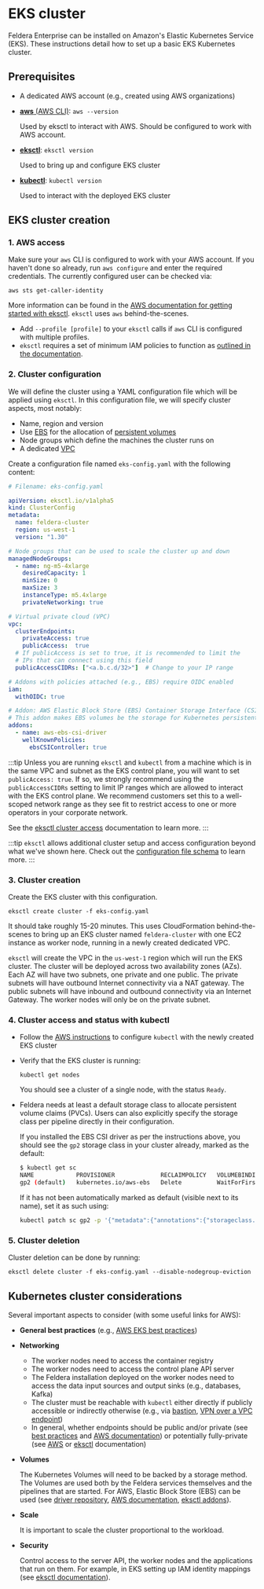 # EKS cluster

Feldera Enterprise can be installed on Amazon's Elastic Kubernetes Service (EKS).
These instructions detail how to set up a basic EKS Kubernetes cluster.

## Prerequisites

* A dedicated AWS account (e.g., created using AWS organizations)

* [**aws** (AWS CLI)](https://aws.amazon.com/cli/): `aws --version`

  Used by eksctl to interact with AWS. Should be configured to work with AWS account.

* [**eksctl**](https://github.com/weaveworks/eksctl): `eksctl version`

  Used to bring up and configure EKS cluster

* [**kubectl**](https://kubernetes.io/docs/tasks/tools/install-kubectl-linux/): `kubectl version`

  Used to interact with the deployed EKS cluster

## EKS cluster creation

### 1. AWS access

Make sure your `aws` CLI is configured to work with your AWS account.
If you haven't done so already, run `aws configure` and enter the required credentials.
The currently configured user can be checked via:
```
aws sts get-caller-identity
```
More information can be found in the [AWS documentation for getting started with eksctl](https://docs.aws.amazon.com/eks/latest/userguide/getting-started-eksctl.html).
`eksctl` uses `aws` behind-the-scenes.
- Add `--profile [profile]` to your `eksctl` calls if `aws` CLI is configured with
  multiple profiles.
- `eksctl` requires a set of minimum IAM policies to function as
  [outlined in the documentation](https://eksctl.io/usage/minimum-iam-policies/).

### 2. Cluster configuration

We will define the cluster using a YAML configuration file which will be applied
using `eksctl`. In this configuration file, we will specify cluster aspects, most notably:
* Name, region and version
* Use [EBS](https://aws.amazon.com/ebs/) for the allocation of
  [persistent volumes](https://kubernetes.io/docs/concepts/storage/persistent-volumes/)
* Node groups which define the machines the cluster runs on
* A dedicated [VPC](https://docs.aws.amazon.com/vpc/latest/userguide/what-is-amazon-vpc.html)

Create a configuration file named `eks-config.yaml` with the following content:

```yaml
# Filename: eks-config.yaml

apiVersion: eksctl.io/v1alpha5
kind: ClusterConfig
metadata:
  name: feldera-cluster
  region: us-west-1
  version: "1.30"

# Node groups that can be used to scale the cluster up and down
managedNodeGroups:
  - name: ng-m5-4xlarge
    desiredCapacity: 1
    minSize: 0
    maxSize: 3
    instanceType: m5.4xlarge
    privateNetworking: true

# Virtual private cloud (VPC)
vpc:
  clusterEndpoints:
    privateAccess: true
    publicAccess:  true
  # If publicAccess is set to true, it is recommended to limit the
  # IPs that can connect using this field
  publicAccessCIDRs: ["<a.b.c.d/32>"]  # Change to your IP range

# Addons with policies attached (e.g., EBS) require OIDC enabled
iam:
  withOIDC: true

# Addon: AWS Elastic Block Store (EBS) Container Storage Interface (CSI) driver.
# This addon makes EBS volumes be the storage for Kubernetes persistent volumes.
addons:
  - name: aws-ebs-csi-driver
    wellKnownPolicies:
      ebsCSIController: true
```

:::tip
Unless you are running `eksctl` and `kubectl` from a machine which is in the
same VPC and subnet as the EKS control plane, you will want to set
`publicAccess: true`. If so, we strongly recommend using the
`publicAccessCIDRs` setting to limit IP ranges which are allowed to interact
with the EKS control plane. We recommend customers set this to a well-scoped
network range as they see fit to restrict access to one or more operators in your
corporate network.

See the [eksctl cluster access](https://eksctl.io/usage/vpc-cluster-access/)
documentation to learn more.
:::

:::tip
`eksctl` allows additional cluster setup and access configuration beyond what
we've shown here. Check out the [configuration file schema](https://eksctl.io/usage/schema/)
to learn more.
:::

### 3. Cluster creation

Create the EKS cluster with this configuration.
```
eksctl create cluster -f eks-config.yaml
```
It should take roughly 15-20 minutes. This uses CloudFormation behind-the-scenes
to bring up an EKS cluster named `feldera-cluster` with one EC2 instance as worker node,
running in a newly created dedicated VPC.

`eksctl` will create the VPC in the `us-west-1` region which will run the EKS
cluster. The cluster will be deployed across two availability zones (AZs). Each
AZ will have two subnets, one private and one public. The private subnets will
have outbound Internet connectivity via a NAT gateway. The public subnets will
have inbound and outbound connectivity via an Internet Gateway. The worker
nodes will only be on the private subnet.

### 4. Cluster access and status with kubectl

* Follow the [AWS instructions](https://docs.aws.amazon.com/eks/latest/userguide/create-kubeconfig.html)
  to configure `kubectl` with the newly created EKS cluster

* Verify that the EKS cluster is running:
  ```
  kubectl get nodes
  ```
  You should see a cluster of a single node, with the status `Ready`.

* Feldera needs at least a default storage class to allocate persistent volume claims (PVCs).
  Users can also explicitly specify the storage class per pipeline directly in their configuration.

  If you installed the EBS CSI driver as per the instructions above, you should see the `gp2` storage
  class in your cluster already, marked as the default:
  ```bash
  $ kubectl get sc
  NAME            PROVISIONER             RECLAIMPOLICY   VOLUMEBINDINGMODE      ALLOWVOLUMEEXPANSION   AGE
  gp2 (default)   kubernetes.io/aws-ebs   Delete          WaitForFirstConsumer   false                  64m
  ```

  If it has not been automatically marked as default (visible next to its name), set it as such using:
  ```bash
  kubectl patch sc gp2 -p '{"metadata":{"annotations":{"storageclass.kubernetes.io/is-default-class":"true"}}}'
  ```

### 5. Cluster deletion

Cluster deletion can be done by running:
```
eksctl delete cluster -f eks-config.yaml --disable-nodegroup-eviction
```

## Kubernetes cluster considerations

Several important aspects to consider (with some useful links for AWS):

- **General best practices** (e.g.,
  [AWS EKS best practices](https://aws.github.io/aws-eks-best-practices/))
- **Networking**
  * The worker nodes need to access the container registry
  * The worker nodes need to access the control plane API server
  * The Feldera installation deployed on the worker nodes need to access
    the data input sources and output sinks (e.g., databases, Kafka)
  * The cluster must be reachable with `kubectl` either directly if publicly accessible
    or indirectly otherwise
    (e.g., via
    [bastion](https://docs.aws.amazon.com/eks/latest/userguide/cluster-endpoint.html#private-access),
    [VPN over a VPC endpoint](https://docs.aws.amazon.com/vpn/latest/clientvpn-admin/what-is.html))
  * In general, whether endpoints should be
    public and/or private (see
    [best practices](https://aws.github.io/aws-eks-best-practices/security/docs/iam/#make-the-eks-cluster-endpoint-private)
    and [AWS documentation](https://docs.aws.amazon.com/eks/latest/userguide/cluster-endpoint.html))
    or potentially fully-private (see
    [AWS](https://docs.aws.amazon.com/eks/latest/userguide/private-clusters.html)
    or [eksctl](https://eksctl.io/usage/eks-private-cluster/) documentation)

- **Volumes**

  The Kubernetes Volumes will need to be backed by a storage method.
  The Volumes are used both by the Feldera services themselves and the pipelines that are started.
  For AWS, Elastic Block Store (EBS) can be used (see
  [driver repository](https://github.com/kubernetes-sigs/aws-ebs-csi-driver),
  [AWS documentation](https://docs.aws.amazon.com/eks/latest/userguide/ebs-csi.html),
  [eksctl addons](https://eksctl.io/usage/addons/)).

- **Scale**

  It is important to scale the cluster proportional to the workload.

- **Security**

  Control access to the server API, the worker nodes and the applications that run on them.
  For example, in EKS setting up IAM identity mappings (see
  [eksctl documentation](https://eksctl.io/usage/iam-identity-mappings/)).
